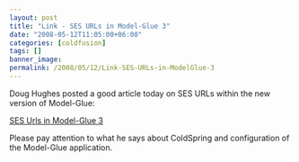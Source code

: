 ```yaml
---
layout: post
title: "Link - SES URLs in Model-Glue 3"
date: "2008-05-12T11:05:00+06:00"
categories: [coldfusion]
tags: []
banner_image: 
permalink: /2008/05/12/Link-SES-URLs-in-ModelGlue-3
---
```


Doug Hughes posted a good article today on SES URLs within the new version of Model-Glue:

<a href="http://www.alagad.com/go/blog-entry/ses-urls-in-model-glue-3">SES Urls in Model-Glue 3</a>

Please pay attention to what he says about ColdSpring and configuration of the Model-Glue application.